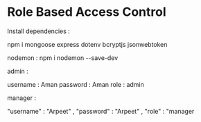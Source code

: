 # Role Based Access Control 

Install dependencies : 

npm i mongoose express dotenv bcryptjs jsonwebtoken 

nodemon : npm i nodemon --save-dev


admin : 

username : Aman 
password : Aman 
role : admin 

manager  : 

"username" : "Arpeet" , 
  "password" : "Arpeet"  , 
  "role" : "manager